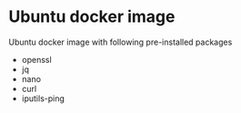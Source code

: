 # Ubuntu docker image

Ubuntu docker image with following pre-installed packages

* openssl
* jq
* nano
* curl
* iputils-ping
